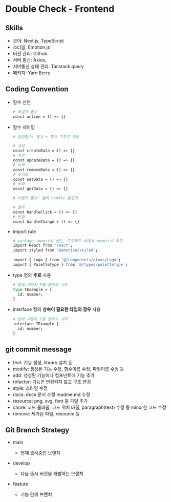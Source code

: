 # Double Check - Frontend

## Skills

- 코어: Next.js, TypeScript
- 스타일: Emotion.js
- 버전 관리: Github
- 서버 통신: Axios, 
- 서버통신 상태 관리: Tanstack query
- 패키지: Yarn Berry


## Coding Convention

- 함수 선언

  ```bash
  # 화살표 함수
  const action = () => {}
  ```

- 함수 네이밍

  ```bash
  # 일반함수: 동사 + 명사 구조로 작성
  
  # 생성
  const createData = () => {}
  # 수정
  const updateData = () => {}
  # 삭제
  const removeData = () => {}
  # 초기화
  const setData = () => {}
  # 조회
  const getData = () => {}

  # 이벤트 함수: 앞에 handle 붙일것
  
  # 클릭
  const handleClick = () => {}
  # 변경
  const handleChange = () => {}
  ```

- import rule

  ```bash
  # package import시 상단, 프로젝트 내에서 import시 하단
  import React from 'react';
  import styled from '@emotion/styled';
    
  import { Logo } from '@/components/atoms/Logo';
  import { PaletteType } from '@/types/paletteType';
  ```

- type 정의 **주로** 사용

  ```bash
  # 앞에 대문자 T를 붙이고 시작
  type TExample = {
    id: number;
  }
  ```

- interface 정의 **상속이 필요한 타입의 경우** 사용

  ```bash
  # 앞에 대문자 I를 붙이고 시작
  interface IExample {
    id: number;
  }
  ```

## git commit message
- feat: 기능 생성, library 설치 등
- modify: 생성된 기능 수정, 함수이름 수정, 파일이름 수정 등
- add: 생성된 기능이나 컴포넌트에 기능 추가
- refactor: 기능은 변경되지 않고 구조 변경
- style: 스타일 수정
- docs: docs 문서 수정 readme.md 수정
- resource: png, svg, font 등 파일 추가
- chore: 코드 줄바꿈, 코드 위치 바꿈, paragraph(text) 수정 등 minor한 코드 수정
- remove: 제거된 파일, resource 등

## Git Branch Strategy

- main
    - 현재 출시중인 브랜치

- develop
    - 다음 출시 버전을 개발하는 브랜치

- feature
  - 기능 단위 브랜치
